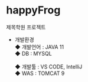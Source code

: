 # happyFrog
 제목학원 프로젝트<br> 
- 개발환경<br> 
◆ 개발언어 : JAVA 11<br> 
◆ DB : MYSQL<br>  
◆ 개발툴 : VS CODE, IntelliJ<br>
◆ WAS : TOMCAT 9 
